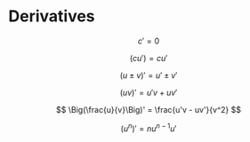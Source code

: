 # Derivatives


$$
c' = 0
$$

$$
(cu') = cu'
$$

$$
(u \pm v)' = u' \pm v'
$$

$$
(uv)' = u'v + uv'
$$

$$
\Big(\frac{u}{v}\Big)' = \frac{u'v - uv'}{v^2}
$$

$$
(u^n)' = nu^{n-1}u'
$$